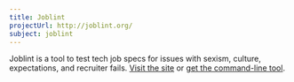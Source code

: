 ```yaml
---
title: Joblint
projectUrl: http://joblint.org/
subject: joblint
---
```


<p class="cramp">
    Joblint is a tool to test tech job specs for issues with sexism, culture, expectations, and recruiter fails. <a href="{{ page.projectUrl }}">Visit the site</a> or <a href="https://github.com/rowanmanning/joblint">get the command-line tool</a>.
</p>
